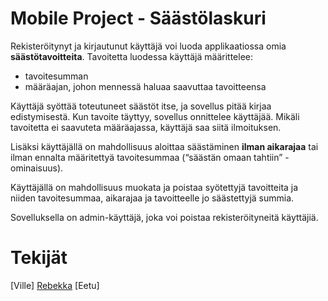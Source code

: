 # Mobile Project - Säästölaskuri

Rekisteröitynyt ja kirjautunut käyttäjä voi luoda applikaatiossa omia **säästötavoitteita**. Tavoitetta luodessa käyttäjä määrittelee:

* tavoitesumman
* määräajan, johon mennessä haluaa saavuttaa tavoitteensa

Käyttäjä syöttää toteutuneet säästöt itse, ja sovellus pitää kirjaa edistymisestä. Kun tavoite täyttyy, sovellus onnittelee käyttäjää. Mikäli tavoitetta ei saavuteta määräajassa, käyttäjä saa siitä ilmoituksen.

Lisäksi käyttäjällä on mahdollisuus aloittaa säästäminen **ilman aikarajaa** tai ilman ennalta määritettyä tavoitesummaa (“säästän omaan tahtiin” -ominaisuus).

Käyttäjällä on mahdollisuus muokata ja poistaa syötettyjä tavoitteita ja niiden tavoitesummaa, aikarajaa ja tavoitteelle jo säästettyjä summia.

Sovelluksella on admin-käyttäjä, joka voi poistaa rekisteröityneitä käyttäjiä.

# Tekijät

[Ville]
[Rebekka](https://github.com/Rebepekka)
[Eetu]